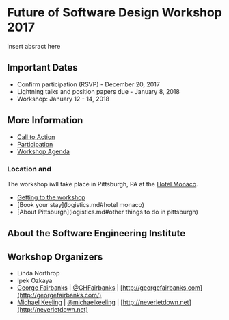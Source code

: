# Future of Software Design Workshop 2017

insert absract here

## Important Dates

* Confirm participation (RSVP) - December 20, 2017
* Lightning talks and position papers due - January 8, 2018
* Workshop: January 12 - 14, 2018

## More Information

* [Call to Action](call-to-action.md)
* [Participation](participation.md)
* [Workshop Agenda](agenda.md)

### Location and 

The workshop iwll take place in Pittsburgh, PA at the [Hotel Monaco](http://www.monaco-pittsburgh.com/).

* [Getting to the workshop](logistics.md#travel)
* [Book your stay](logistics.md#hotel monaco)
* [About Pittsburgh](logistics.md#other things to do in pittsburgh)

## About the Software Engineering Institute



## Workshop Organizers

* Linda Northrop
* Ipek Ozkaya
* [George Fairbanks](https://github.com/georgefairbanks) |
  [@GHFairbanks](https://twitter.com/GHFairbanks) |
  [http://georgefairbanks.com](http://georgefairbanks.com/)
* [Michael Keeling](https://github.com/michaelkeeling) |
  [@michaelkeeling](https://twitter.com/michaelkeeling) |
  [http://neverletdown.net](http://neverletdown.net)
